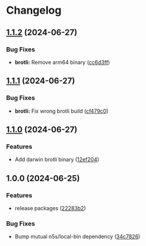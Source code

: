 # Changelog

## [1.1.2](https://github.com/nlemoine/local-bin-monorepo/compare/1.1.1...1.1.2) (2024-06-27)


### Bug Fixes

* **brotli:** Remove arm64 binary ([cc6d3ff](https://github.com/nlemoine/local-bin-monorepo/commit/cc6d3ff914a0c4bfd0fc5027ffb2f131581a3897))

## [1.1.1](https://github.com/nlemoine/local-bin-monorepo/compare/1.1.0...1.1.1) (2024-06-27)


### Bug Fixes

* **brotli:** Fix wrong brotli build ([cf479c0](https://github.com/nlemoine/local-bin-monorepo/commit/cf479c0580fe431e065af322a9d6e2873b3d2d38))

## [1.1.0](https://github.com/nlemoine/local-bin-monorepo/compare/1.0.0...1.1.0) (2024-06-27)


### Features

* Add darwin brotli binary ([12ef204](https://github.com/nlemoine/local-bin-monorepo/commit/12ef20443a9c813e91a7b9fc8f87b0e146561683))

## 1.0.0 (2024-06-25)


### Features

* release packages ([22283b2](https://github.com/nlemoine/local-bin-monorepo/commit/22283b264a73e8711de57c879bec51d414312896))


### Bug Fixes

* Bump mutual n5s/local-bin dependency ([34c7826](https://github.com/nlemoine/local-bin-monorepo/commit/34c78267e7d29929a485c64dfe5559114bf70552))
